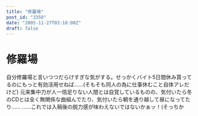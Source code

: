 ```yaml
---
title: "修羅場"
post_id: "3350"
date: "2005-11-27T03:18:00Z"
draft: false
---
```


# 修羅場

自分修羅場と言いつつだらけすぎな気がする。せっかくバイト5日間休み貰ってるのにもっと有効活用せねば……(そもそも同人の為に仕事休むこと自体アレだけど) 元来集中力が人一倍足りない人間とは自覚しているものの、気付いたら冬のCDとは全く無関係な曲組んでたり、気付いたら朝を通り越して昼になってたり…… ……これでは入稿後の脱力感が味わえないではないかぁッ！(そっちか
